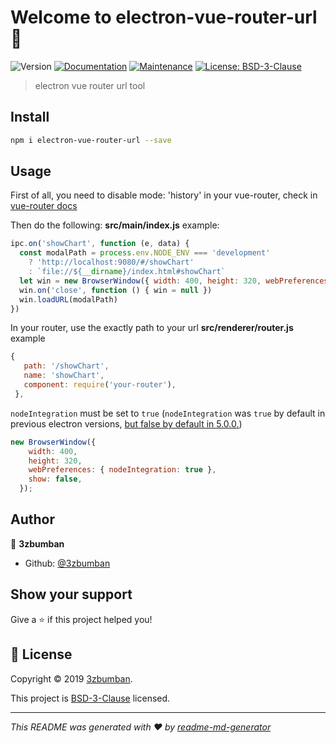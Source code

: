 # Welcome to electron-vue-router-url 👋

![Version](https://img.shields.io/badge/version-1.0.0-blue.svg?cacheSeconds=2592000)
[![Documentation](https://img.shields.io/badge/documentation-yes-brightgreen.svg)](https://github.com/3zbumban/electron-vue-router-url#readme)
[![Maintenance](https://img.shields.io/badge/Maintained%3F-yes-green.svg)](https://github.com/3zbumban/electron-vue-router-url/graphs/commit-activity)
[![License: BSD-3-Clause](https://img.shields.io/badge/License-BSD-3-Clause-yellow.svg)](https://github.com/3zbumban/electron-vue-router-url/blob/master/LICENSE)

> electron vue router url tool

## Install

```sh
npm i electron-vue-router-url --save
```

## Usage

First of all, you need to disable mode: 'history' in your vue-router, check in [vue-router docs](https://router.vuejs.org/guide/essentials/history-mode.html)

Then do the following:
**src/main/index.js** example:

```js
ipc.on('showChart', function (e, data) {
  const modalPath = process.env.NODE_ENV === 'development'
    ? 'http://localhost:9080/#/showChart'
    : `file://${__dirname}/index.html#showChart`
  let win = new BrowserWindow({ width: 400, height: 320, webPreferences: {webSecurity: false} })
  win.on('close', function () { win = null })
  win.loadURL(modalPath)
})
```

In your router, use the exactly path to your url
**src/renderer/router.js** example

```js
{
   path: '/showChart',
   name: 'showChart',
   component: require('your-router'),
 },
```

`nodeIntegration` must be set to `true` (`nodeIntegration` was `true` by default in previous electron versions, [but false by default in 5.0.0.](https://github.com/electron/electron/pull/16235#issue-241835034))

```js
new BrowserWindow({
    width: 400,
    height: 320,
    webPreferences: { nodeIntegration: true },
    show: false,
  });
```

## Author

👤 **3zbumban**

* Github: [@3zbumban](https://github.com/3zbumban)

## Show your support

Give a ⭐️ if this project helped you!

## 📝 License

Copyright © 2019 [3zbumban](https://github.com/3zbumban).

This project is [BSD-3-Clause](https://github.com/3zbumban/electron-vue-router-url/blob/master/LICENSE) licensed.

***
_This README was generated with ❤️ by [readme-md-generator](https://github.com/kefranabg/readme-md-generator)_
